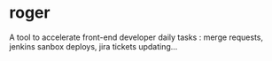 # roger
A tool to accelerate front-end developer daily tasks : merge requests, jenkins sanbox deploys, jira tickets updating...
